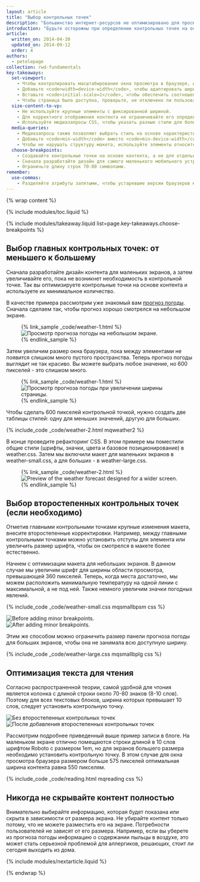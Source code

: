 ```yaml
---
layout: article
title: "Выбор контрольных точек"
description: "Большинство интернет-ресурсов не оптимизировано для просмотра на разных типах устройств. Изучив основы, вы узнаете, как обеспечить одинаково хорошую работу сайта на телефонах, планшетах, домашних компьютерах... в общем, на любых устройствах, у которых есть экран."
introduction: "Будьте осторожны при определении контрольных точек на основе классов устройств.  Если при установке этих точек вы будете ориентироваться на все доступные устройства, бренды или операционные системы, техническое обслуживание сайта станет практически невозможным. Лучше, если контент будет сам определять, как макет должен подстраиваться под контейнер."
article:
  written_on: 2014-04-30
  updated_on: 2014-09-12
  order: 4
authors:
  - petelepage
collection: rwd-fundamentals
key-takeaways:
  set-viewport:
    - Чтобы контролировать масштабирование окна просмотра в браузере, используйте метатег viewport.
    - Добавьте <code>width=device-width</code>, чтобы адаптировать ширину окна просмотра к экрану устройства.
    - Вставьте <code>initial-scale=1</code>, чтобы обеспечить соотношение 1:1 между пикселями CSS и независимыми пикселями устройства.
    - Чтобы страница была доступна, проверьте, не отключено ли пользовательское масштабирование.
  size-content-to-vp:
    - Не используйте крупные элементы с фиксированной шириной.
    - Для корректного отображения контента не ограничивайте его определенной шириной области просмотра.
    - Используйте медиазапросы CSS, чтобы указать разные стили для больших и маленьких экранов.
  media-queries:
    - Медиазапросы также позволяют выбрать стиль на основе характеристик устройства.
    - Добавьте <code>min-width</code> вместо <code>min-device-width</code> для корректного отображения сайта на большинстве устройств.
    - Чтобы не нарушать структуру макета, используйте элементы относительных размеров.
  choose-breakpoints:
    - Создавайте контрольные точки на основе контента, а не для отдельных устройств, продуктов или брендов.
    - Сначала разработайте дизайн для самого маленького мобильного устройства, а затем переходите к версиям для больших экранов.
    - Ограничьте длину строк 70-80 символами.
remember:
  use-commas:
    - Разделяйте атрибуты запятыми, чтобы устаревшие версии браузеров могли их правильно интерпретировать.
---
```

{% wrap content %}

<style>
  .smaller-img {
    width: 60%;
    display: block;
    margin-left: auto;
    margin-right: auto;
  }

  img.center {
    display: block;
    margin-left: auto;
    margin-right: auto;
  }

  video.responsiveVideo {
    width: 100%;
  }
</style>

{% include modules/toc.liquid %}

{% include modules/takeaway.liquid list=page.key-takeaways.choose-breakpoints %}

## Выбор главных контрольных точек: от меньшего к большему

Сначала разработайте дизайн контента для маленьких экранов, а затем увеличивайте его, пока не возникнет необходимость в контрольной точке.  Так вы оптимизируете контрольные точки на основе контента и используете их минимальное количество.

В качестве примера рассмотрим уже знакомый вам [прогноз погоды]({{site.fundamentals}}/layouts/rwd-fundamentals/index.html).
Сначала сделаем так, чтобы прогноз хорошо смотрелся на небольшом экране.

<figure>
  {% link_sample _code/weather-1.html %}
    <img src="imgs/weather-1.png" class="center" srcset="imgs/weather-1.png 1x, imgs/weather-1-2x.png 2x" alt="Просмотр прогноза погоды на небольшом экране.">
  {% endlink_sample %}
</figure>

Затем увеличим размер окна браузера, пока между элементами не появится слишком много пустого пространства. Теперь прогноз погоды выглядит не так красиво.  Вы можете выбрать любое значение, но 600 пикселей - это слишком много.

<figure>
  {% link_sample _code/weather-1.html %}
    <img src="imgs/weather-2.png" class="center" srcset="imgs/weather-2.png 1x, imgs/weather-2-2x.png 2x" alt="Просмотр прогноза погоды при увеличении ширины страницы.">
  {% endlink_sample %}
</figure>

Чтобы сделать 600 пикселей контрольной точкой, нужно создать две таблицы стилей: одну для меньших значений, другую для больших.

{% include_code _code/weather-2.html mqweather2 %}

В конце проведите рефакторинг CSS.  В этом примере мы поместили общие стили (шрифты, значки, цвета и базовое позиционирование) в weather.css.  Затем мы включили макет для маленьких экранов в weather-small.css, а для больших - в weather-large.css.

<figure>
  {% link_sample _code/weather-2.html %}
    <img src="imgs/weather-3.png" class="center" srcset="imgs/weather-3.png 1x, imgs/weather-3-2x.png 2x" alt="Preview of the weather forecast designed for a wider screen.">
  {% endlink_sample %}
</figure>

## Выбор второстепенных контрольных точек (если необходимо)

Отметив главными контрольными точками крупные изменения макета, внесите второстепенные корректировки.  Например, между главными контрольными точками можно установить отступы для элемента или увеличить размер шрифта, чтобы он смотрелся в макете более естественно.

Начнем с оптимизации макета для небольших экранов.  В данном случае мы увеличим шрифт для ширины области просмотра, превышающей 360 пикселей.  Теперь, когда места достаточно, мы можем расположить минимальную температуру на одной линии с максимальной, а не под ней.  Также немного увеличим значки погодных явлений.

{% include_code _code/weather-small.css mqsmallbpsm css %}

<div class="clear">
  <div class="g--half">
    <img src="imgs/weather-4-l.png" srcset="imgs/weather-4-l.png 1x, imgs/weather-4-l-2x.png 2x" alt="Before adding minor breakpoints.">
  </div>

  <div class="g--half g--last">
    <img src="imgs/weather-4-r.png" srcset="imgs/weather-4-r.png 1x, imgs/weather-4-r-2x.png 2x" alt="After adding minor breakpoints.">
  </div>
</div>

Этим же способом можно ограничить размер панели прогноза погоды для больших экранов, чтобы она не занимала всю доступную ширину.

{% include_code _code/weather-large.css mqsmallbplg css %}

## Оптимизация текста для чтения

Согласно распространенной теории, самой удобной для чтония является колонка с длиной строки около 70-80 знаков (8-10 слов). Поэтому для всех текстовых блоков, ширина которых превышает 10 слов, следует установить контрольную точку.

<div class="clear">
  <div class="g-wide--1 g-medium--half">
    <img src="imgs/reading-ph.png" srcset="imgs/reading-ph.png 1x, imgs/reading-ph-2x.png 2x" alt="Без второстепенных контрольных точек">
  </div>

  <div class="g-wide--3 g-wide--last g-medium--half g--last">
    <img src="imgs/reading-de.png" srcset="imgs/reading-de.png 1x, imgs/reading-de-2x.png 2x" alt="После добавления второстепенных контрольных точек">
  </div>
</div>

Рассмотрим подробнее приведенный выше пример записи в блоге.  На маленьком экране отлично помещаются строки длиной в 10 слов шрифтом Roboto с размером 1em, но для экранов большего размера необходимо установить контрольную точку. В этом случае для окна просмотра браузера размером больше 575 пикселей оптимальная ширина контента равна 550 пикселям.

{% include_code _code/reading.html mqreading css %}

## Никогда не скрывайте контент полностью

Внимательно выбирайте информацию, которая будет показана или скрыта в зависимости от размера экрана.
Не убирайте контент только потому, что не можете разместить его на экране.  Потребности пользователей не зависят от его размера.  Например, если вы уберете из прогноза погоды информацию о содержании пыльцы в воздухе, это может стать серьезной проблемой для аллергиков, решающих, стоит ли сегодня выходить из дома.


{% include modules/nextarticle.liquid %}

{% endwrap %}

